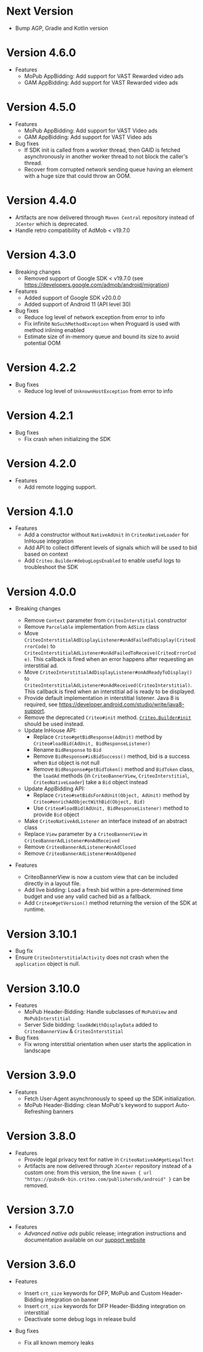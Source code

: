 # Next Version
- Bump AGP, Gradle and Kotlin version

# Version 4.6.0

- Features
  - MoPub AppBidding: Add support for VAST Rewarded video ads
  - GAM AppBidding: Add support for VAST Rewarded video ads

# Version 4.5.0
- Features
  - MoPub AppBidding: Add support for VAST Video ads
  - GAM AppBidding: Add support for VAST Video ads
- Bug fixes
  - If SDK init is called from a worker thread, then GAID is fetched asynchronously in another worker thread to not 
    block the caller's thread.
  - Recover from corrupted network sending queue having an element with a huge size that could throw an OOM.

# Version 4.4.0
- Artifacts are now delivered through `Maven Central` repository instead of `JCenter` which is deprecated.
- Handle retro compatibility of AdMob < v19.7.0

# Version 4.3.0
- Breaking changes
  - Removed support of Google SDK < v19.7.0 (see https://developers.google.com/admob/android/migration)
- Features
  - Added support of Google SDK v20.0.0
  - Added support of Android 11 (API level 30)
- Bug fixes
  - Reduce log level of network exception from error to info
  - Fix infinite `NoSuchMethodException` when Proguard is used with method inlining enabled
  - Estimate size of in-memory queue and bound its size to avoid potential OOM

# Version 4.2.2

- Bug fixes
  - Reduce log level of `UnknownHostException` from error to info

# Version 4.2.1

- Bug fixes
  - Fix crash when initializing the SDK

# Version 4.2.0
- Features
  - Add remote logging support.

# Version 4.1.0

- Features
  - Add a constructor without `NativeAdUnit` in `CriteoNativeLoader` for InHouse integration
  - Add API to collect different levels of signals which will be used to bid based on context
  - Add `Criteo.Builder#debugLogsEnabled` to enable useful logs to troubleshoot the SDK

# Version 4.0.0

- Breaking changes
  - Remove `Context` parameter from `CriteoInterstitial` constructor
  - Remove `Parcelable` implementation from `AdSize` class
  - Move `CriteoInterstitialAdDisplayListener#onAdFailedToDisplay(CriteoErrorCode)` to
   `CriteoInterstitialAdListener#onAdFailedToReceive(CriteoErrorCode)`. This callback is fired
    when an error happens after requesting an interstitial ad.
  - Move `CriteoInterstitialAdDisplayListener#onAdReadyToDisplay()` to
   `CriteoInterstitialAdListener#onAdReceived(CriteoInterstitial)`. This callback is fired when an
    interstitial ad is ready to be displayed.
  - Provide default implementation in interstitial listener. Java 8 is required, see
  https://developer.android.com/studio/write/java8-support.
  - Remove the deprecated `Criteo#init` method. [`Criteo.Builder#init`](https://github.com/criteo/android-publisher-sdk/blob/main/publisher-sdk/src/main/java/com/criteo/publisher/Criteo.java#L54)
  should be used instead.
  - Update InHouse API:
    - Replace `Criteo#getBidResponse(AdUnit)` method by `Criteo#loadBid(AdUnit, BidResponseListener)`
    - Rename `BidResponse` to `Bid`
    - Remove `BidResponse#isBidSuccess()` method, bid is a success when `Bid` object is not null
    - Remove `BidResponse#getBidToken()` method and `BidToken` class, the `loadAd` methods (in `CriteoBannerView`,
    `CriteoInterstitial`, `CriteoNativeLoader`) take a `Bid` object instead
  - Update AppBidding API:
    - Replace `Criteo#setBidsForAdUnit(Object, AdUnit)` method by `Criteo#enrichAdObjectWithBid(Object, Bid)`
    - Use `Criteo#loadBid(AdUnit, BidResponseListener)` method to provide `Bid` object
  - Make `CriteoNativeAdListener` an interface instead of an abstract class
  - Replace `View` parameter by a `CriteoBannerView` in `CriteoBannerAdListener#onAdReceived`
  - Remove `CriteoBannerAdListener#onAdClosed`
  - Remove `CriteoBannerAdListener#onAdOpened`

- Features
  - CriteoBannerView is now a custom view that can be included directly in a layout file.
  - Add live bidding: Load a fresh bid within a pre-determined time budget and use any valid cached bid as a fallback.
  - Add `Criteo#getVersion()` method returning the version of the SDK at runtime.

# Version 3.10.1
- Bug fix
 - Ensure `CriteoInterstitialActivity` does not crash when the `application` object is null.
  
# Version 3.10.0

- Features
  - MoPub Header-Bidding: Handle subclasses of `MoPubView` and `MoPubInterstitial`
  - Server Side bidding:  `loadAdWithDisplayData` added to `CriteoBannerView` & `CriteoInterstitial`
- Bug fixes
  - Fix wrong interstitial orientation when user starts the application in landscape

# Version 3.9.0

- Features
  - Fetch User-Agent asynchronously to speed up the SDK initialization.
  - MoPub Header-Bidding: clean MoPub's keyword to support Auto-Refreshing banners

# Version 3.8.0

- Features
  - Provide legal privacy text for native in `CriteoNativeAd#getLegalText`
  - Artifacts are now delivered through `JCenter` repository instead of a custom one: from this
  version, the line `maven { url "https://pubsdk-bin.criteo.com/publishersdk/android" }` can be
  removed.

# Version 3.7.0

- Features
  - *Advanced native ads* public release; integration instructions and documentation available on
  our [support website](https://publisherdocs.criteotilt.com/app/android/)

# Version 3.6.0

- Features
  - Insert `crt_size` keywords for DFP, MoPub and Custom Header-Bidding integration on banner
  - Insert `crt_size` keywords for DFP Header-Bidding integration on interstitial
  - Deactivate some debug logs in release build

- Bug fixes
  - Fix all known memory leaks
